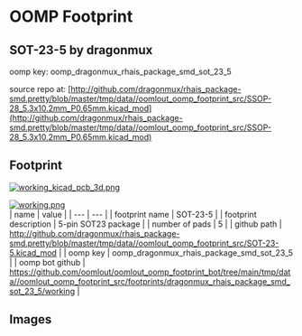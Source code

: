 # OOMP Footprint  
## SOT-23-5  by dragonmux  
  
oomp key: oomp_dragonmux_rhais_package_smd_sot_23_5  
  
source repo at: [http://github.com/dragonmux/rhais_package-smd.pretty/blob/master/tmp/data//oomlout_oomp_footprint_src/SSOP-28_5.3x10.2mm_P0.65mm.kicad_mod](http://github.com/dragonmux/rhais_package-smd.pretty/blob/master/tmp/data//oomlout_oomp_footprint_src/SSOP-28_5.3x10.2mm_P0.65mm.kicad_mod)  
## Footprint  
  
[![working_kicad_pcb_3d.png](working_kicad_pcb_3d_600.png)](working_kicad_pcb_3d.png)  
  
[![working.png](working_600.png)](working.png)  
| name | value | 
| --- | --- | 
| footprint name | SOT-23-5 | 
| footprint description | 5-pin SOT23 package | 
| number of pads | 5 | 
| github path | http://github.com/dragonmux/rhais_package-smd.pretty/blob/master/tmp/data//oomlout_oomp_footprint_src/SOT-23-5.kicad_mod | 
| oomp key | oomp_dragonmux_rhais_package_smd_sot_23_5 | 
| oomp bot github | https://github.com/oomlout/oomlout_oomp_footprint_bot/tree/main/tmp/data//oomlout_oomp_footprint_src/footprints/dragonmux_rhais_package_smd_sot_23_5/working | 
## Images  
